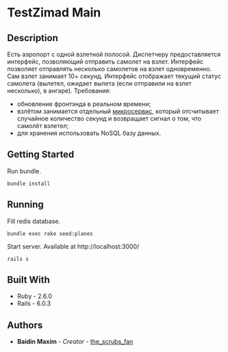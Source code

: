 # TestZimad Main

## Description

Есть аэропорт с одной взлетной полосой. Диспетчеру предоставляется интерфейс, позволяющий отправить самолет на взлет.
Интерфейс позволяет отправлять несколько самолетов на взлет одновременно. Сам взлет занимает 10+ секунд. 
Интерфейс отображает текущий статус самолета (вылетел, ожидает вылета (если отправили на взлет несколько), в ангаре). 
Требования: 
- обновление фронтэнда в реальном времени;
- взлётом занимается отдельный [микросервис](https://github.com/TheScrubsFan/TestZimad-api), который отсчитывает случайное количество секунд и возвращает сигнал о том, что самолёт взлетел;
- для хранения использовать NoSQL базу данных.

## Getting Started

Run bundle.


```
bundle install
```

## Running

Fill redis database.

```
bundle exec rake seed:planes
```

Start server. Available at http://localhost:3000/


```
rails s
```
## Built With

* Ruby - 2.6.0
* Rails - 6.0.3

## Authors

* **Baidin Maxim** - *Creator* - [the_scrubs_fan](https://github.com/TheScrubsFan)



